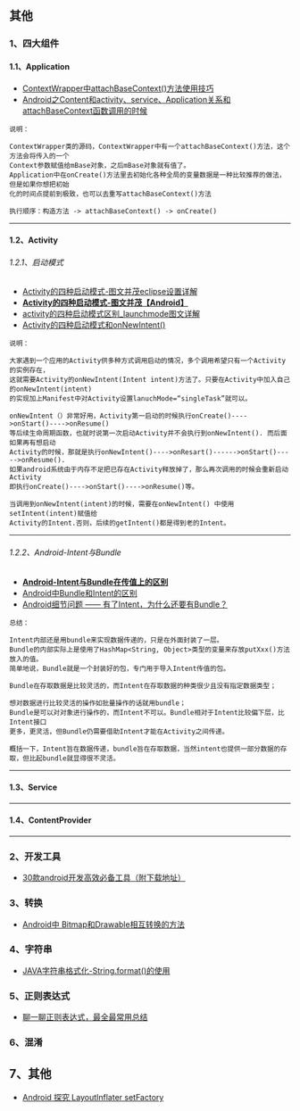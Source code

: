 ## 其他

### 1、四大组件

#### 1.1、Application
- [ContextWrapper中attachBaseContext()方法使用技巧](https://www.2cto.com/kf/201709/686874.html)
- [ Android之Content和activity、service、Application关系和attachBaseContext函数调用的时候](http://blog.csdn.net/u011068702/article/details/70768653)

```
说明：

ContextWrapper类的源码，ContextWrapper中有一个attachBaseContext()方法，这个方法会将传入的一个
Context参数赋值给mBase对象，之后mBase对象就有值了。
Application中在onCreate()方法里去初始化各种全局的变量数据是一种比较推荐的做法，但是如果你想把初始
化的时间点提前到极致，也可以去重写attachBaseContext()方法

执行顺序：构造方法 -> attachBaseContext() -> onCreate()
```

---

#### 1.2、Activity

###### 1.2.1、启动模式
- [Activity的四种启动模式-图文并茂eclipse设置详解](http://blog.csdn.net/guofengpu/article/details/52058454)
- [**Activity的四种启动模式-图文并茂【Android】**](http://blog.csdn.net/qq_31753145/article/details/50833754)
- [activity的四种启动模式区别_launchmode图文详解](http://blog.csdn.net/androidstar_cn/article/details/52730476)
- [Activity的四种启动模式和onNewIntent()](http://blog.csdn.net/linghu_java/article/details/17266603)

```
说明：

大家遇到一个应用的Activity供多种方式调用启动的情况，多个调用希望只有一个Activity的实例存在，
这就需要Activity的onNewIntent(Intent intent)方法了。只要在Activity中加入自己的onNewIntent(intent)
的实现加上Manifest中对Activity设置lanuchMode=“singleTask”就可以。

onNewIntent（）非常好用，Activity第一启动的时候执行onCreate()---->onStart()---->onResume()
等后续生命周期函数，也就时说第一次启动Activity并不会执行到onNewIntent(). 而后面如果再有想启动
Activity的时候，那就是执行onNewIntent()---->onResart()------>onStart()----->onResume(). 
如果android系统由于内存不足把已存在Activity释放掉了，那么再次调用的时候会重新启动Activity
即执行onCreate()---->onStart()---->onResume()等。

当调用到onNewIntent(intent)的时候，需要在onNewIntent() 中使用setIntent(intent)赋值给
Activity的Intent.否则，后续的getIntent()都是得到老的Intent。
```

---

###### 1.2.2、Android-Intent与Bundle
- [**Android-Intent与Bundle在传值上的区别**](http://blog.csdn.net/u014657752/article/details/47301569)
- [Android中Bundle和Intent的区别](https://www.cnblogs.com/jeffen/p/6835622.html)
- [Android细节问题 —— 有了Intent，为什么还要有Bundle？](https://www.jianshu.com/p/e9db0797293b)

```
总结：

Intent内部还是用bundle来实现数据传递的，只是在外面封装了一层。
Bundle的内部实际上是使用了HashMap<String, Object>类型的变量来存放putXxx()方法放入的值。
简单地说，Bundle就是一个封装好的包，专门用于导入Intent传值的包。

Bundle在存取数据是比较灵活的，而Intent在存取数据的种类很少且没有指定数据类型；

想对数据进行比较灵活的操作如批量操作的话就用bundle；
Bundle是可以对对象进行操作的，而Intent不可以。Bundle相对于Intent比较偏下层，比Intent接口
更多，更灵活，但Bundle仍需要借助Intent才能在Activity之间传递。

概括一下，Intent旨在数据传递，bundle旨在存取数据，当然intent也提供一部分数据的存取，但比起bundle就显得很不灵活。
```

---

#### 1.3、Service

---

#### 1.4、ContentProvider

---

### 2、开发工具
- [30款android开发高效必备工具（附下载地址）](http://www.cniao5.com/forum/thread/1744a590cb5f11e7b6be00163e0230fa)

### 3、转换
- [Android中 Bitmap和Drawable相互转换的方法](http://blog.csdn.net/hezhipin610039/article/details/7899248/)

### 4、字符串
- [JAVA字符串格式化-String.format()的使用](http://www.cnblogs.com/happyday56/p/3996498.html)

### 5、正则表达式
- [聊一聊正则表达式，最全最常用总结](https://www.jianshu.com/p/4513caf3eb7a)

### 6、混淆

## 7、其他
- [ Android 探究 LayoutInflater setFactory](http://blog.csdn.net/lmj623565791/article/details/51503977)

